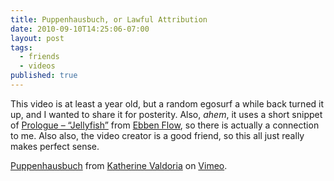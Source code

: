 ```yaml
---
title: Puppenhausbuch, or Lawful Attribution
date: 2010-09-10T14:25:06-07:00
layout: post
tags:
  - friends
  - videos
published: true
---
```

This video is at least a year old, but a random egosurf a while back turned it up, and I wanted to share it for posterity. Also, _ahem_, it uses a short snippet of [Prologue &#8211; &#8220;Jellyfish&#8221;](http://nebyoolae.com/songs/view/78) from [Ebben Flow](http://nebyoolae.com/albums/view/5), so there is actually a connection to me. Also also, the video creator is a good friend, so this all just really makes perfect sense.

[Puppenhausbuch](http://vimeo.com/5253492) from [Katherine Valdoria](http://vimeo.com/mewkat) on [Vimeo](http://vimeo.com).

<!--more-->
